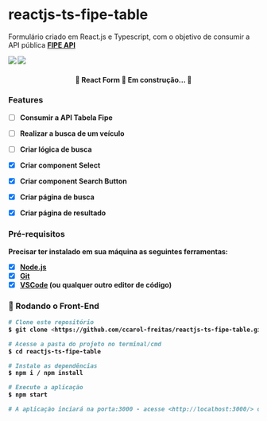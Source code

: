 # reactjs-ts-fipe-table
<p>Formulário criado em React.js e Typescript, com o objetivo de consumir a API pública <b><a href="http://deividfortuna.github.io/fipe/">FIPE API</a><b></p>

<img src="https://img.shields.io/badge/React-20232A?style=for-the-badge&logo=react&logoColor=61DAFB" />
<img src="https://img.shields.io/badge/TypeScript-007ACC?style=for-the-badge&logo=typescript&logoColor=white" />


<h4 align="center"> 
	🚧  React Form 🚀 Em construção...  🚧
</h4>


### Features

- [ ] Consumir a API Tabela Fipe
- [ ] Realizar a busca de um veículo 	
- [ ] Criar lógica de busca
- [x] Criar component Select
- [x] Criar component Search Button
- [x] Criar página de busca
- [x] Criar página de resultado


### Pré-requisitos
<p>Precisar ter instalado em sua máquina as seguintes ferramentas:</p>

- [x] [Node.js](https://nodejs.org/en/)
- [x] [Git](https://git-scm.com)
- [x] [VSCode](https://code.visualstudio.com/) (ou qualquer outro editor de código)

### 🎲 Rodando o Front-End

```bash
# Clone este repositório
$ git clone <https://github.com/ccarol-freitas/reactjs-ts-fipe-table.git>

# Acesse a pasta do projeto no terminal/cmd
$ cd reactjs-ts-fipe-table

# Instale as dependências
$ npm i / npm install

# Execute a aplicação 
$ npm start

# A aplicação inciará na porta:3000 - acesse <http://localhost:3000/> ou na que estiver disponivel em seu computador
```

